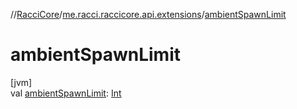 //[RacciCore](../../index.md)/[me.racci.raccicore.api.extensions](index.md)/[ambientSpawnLimit](ambient-spawn-limit.md)

# ambientSpawnLimit

[jvm]\
val [ambientSpawnLimit](ambient-spawn-limit.md): [Int](https://kotlinlang.org/api/latest/jvm/stdlib/kotlin/-int/index.html)
